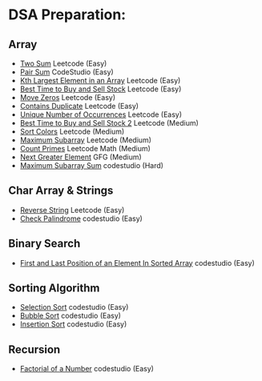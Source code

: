 # DSA Preparation:

## Array
- [Two Sum](https://leetcode.com/problems/two-sum/) Leetcode (Easy)
- [Pair Sum](https://www.codingninjas.com/codestudio/problems/pair-sum_697295?source=youtube&campaign=love_babbar_codestudio1&utm_source=youtube&utm_medium=affiliate&utm_campaign=love_babbar_codestudio1) CodeStudio (Easy)
- [Kth Largest Element in an Array](https://leetcode.com/problems/kth-largest-element-in-an-array/) Leetcode (Easy)
- [Best Time to Buy and Sell Stock](https://leetcode.com/problems/best-time-to-buy-and-sell-stock/) Leetcode (Easy)
- [Move Zeros](https://leetcode.com/problems/move-zeroes/) Leetcode (Easy)
- [Contains Duplicate](https://leetcode.com/problems/contains-duplicate/) Leetcode (Easy)
- [Unique Number of Occurrences](https://leetcode.com/problems/unique-number-of-occurrences/) Leetcode (Easy)
- [Best Time to Buy and Sell Stock 2](https://leetcode.com/problems/best-time-to-buy-and-sell-stock-ii/) Leetcode (Medium)
- [Sort Colors](https://leetcode.com/problems/sort-colors/) Leetcode (Medium)
- [Maximum Subarray](https://leetcode.com/problems/maximum-subarray/) Leetcode (Medium)
- [Count Primes](https://leetcode.com/problems/count-primes/) Leetcode Math (Medium)
- [Next Greater Element](https://practice.geeksforgeeks.org/problems/next-larger-element-1587115620/1) GFG (Medium)
- [Maximum Subarray Sum](https://www.codingninjas.com/codestudio/problems/maximum-subarray-sum_630526?topList=striver-sde-sheet-problems&leftPanelTab=0) codestudio (Hard)


## Char Array & Strings
- [Reverse String](https://leetcode.com/problems/reverse-string/) Leetcode (Easy)
- [Check Palindrome](https://www.codingninjas.com/codestudio/problems/check-palindrome_4219630?leftPanelTab=0) codestudio (Easy)

## Binary Search
- [First and Last Position of an Element In Sorted Array](https://www.codingninjas.com/codestudio/problems/first-and-last-position-of-an-element-in-sorted-array_1082549?leftPanelTab=0) codestudio (Easy)

## Sorting Algorithm

- [Selection Sort](https://www.codingninjas.com/codestudio/problems/selection-sort_981162) codestudio (Easy)
- [Bubble Sort](https://www.codingninjas.com/codestudio/problems/bubble-sort_980524) codestudio (Easy)
- [Insertion Sort](https://www.codingninjas.com/codestudio/problems/insertion-sort_3155179?leftPanelTab=0) codestudio (Easy)

## Recursion

- [Factorial of a Number](https://www.codingninjas.com/codestudio/problems/factorial-of-a-number_1115779?leftPanelTab=0) codestudio (Easy)
